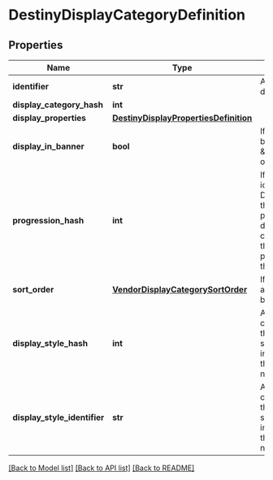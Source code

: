 # DestinyDisplayCategoryDefinition

## Properties
Name | Type | Description | Notes
------------ | ------------- | ------------- | -------------
**identifier** | **str** | A string identifier for the display category. | [optional] 
**display_category_hash** | **int** |  | [optional] 
**display_properties** | [**DestinyDisplayPropertiesDefinition**](DestinyDisplayPropertiesDefinition.md) |  | [optional] 
**display_in_banner** | **bool** | If true, this category should be displayed in the \&quot;Banner\&quot; section of the vendor&#39;s UI. | [optional] 
**progression_hash** | **int** | If it exists, this is the hash identifier of a DestinyProgressionDefinition that represents the progression to show on this display category.  Specific categories can now have thier own distinct progression, apparently. So that&#39;s cool. | [optional] 
**sort_order** | [**VendorDisplayCategorySortOrder**](VendorDisplayCategorySortOrder.md) | If this category sorts items in a nonstandard way, this will be the way we sort. | [optional] 
**display_style_hash** | **int** | An indicator of how the category will be displayed in the UI. It&#39;s up to you to do something cool or interesting in response to this, or just to treat it as a normal category. | [optional] 
**display_style_identifier** | **str** | An indicator of how the category will be displayed in the UI. It&#39;s up to you to do something cool or interesting in response to this, or just to treat it as a normal category. | [optional] 

[[Back to Model list]](../README.md#documentation-for-models) [[Back to API list]](../README.md#documentation-for-api-endpoints) [[Back to README]](../README.md)


